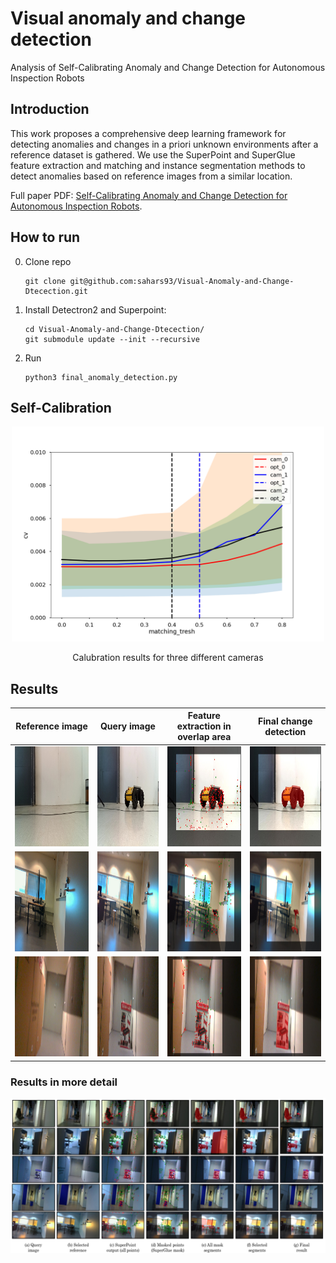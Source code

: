 # Visual anomaly and change detection

Analysis of  Self-Calibrating Anomaly and Change Detection for Autonomous Inspection Robots

## Introduction

This work proposes a comprehensive deep learning framework for detecting anomalies and changes in a priori unknown environments after a reference dataset is gathered. We use the SuperPoint and SuperGlue feature extraction and matching and instance segmentation methods to detect anomalies based on reference images from a similar location. 

Full paper PDF: [Self-Calibrating Anomaly and Change Detection for Autonomous Inspection Robots](https://arxiv.org/pdf/2209.02379.pdf).

## How to run

   0. Clone repo
      ```
      git clone git@github.com:sahars93/Visual-Anomaly-and-Change-Dtecection.git
      ```
   1. Install Detectron2 and Superpoint:
      ```
      cd Visual-Anomaly-and-Change-Dtecection/
      git submodule update --init --recursive
      ```
   2. Run
      ```
      python3 final_anomaly_detection.py

## Self-Calibration

<div align=center>
  <img src="./self_calibration/calibration_results/cameras_key_thresh0.003.png" width="500" />
  <p align="center">Calubration results for three different cameras</p>
</div>



## Results

Reference image            |  Query image            |  Feature extraction in overlap area            |  Final change detection        
:-------------------------:|:-------------------------:|:-------------------------:|:-------------------------: 
<img src="./input_images/b1.jpeg" width="240" height="160" />  |  <img src="./input_images/b2.jpeg" width="240" height="160" />  |  <img src="./output_images/overlapedPoints.jpg" width="240" height="160" />  |  <img src="./output_images/a_final.jpg" width="240" height="160" />
<img src="./input_images/h2.jpg" width="240" height="160" />  |  <img src="./input_images/h1.jpg" width="240" height="160" />  |  <img src="./output_images/overlapedPoints12.jpg" width="240" height="160" />  |  <img src="./output_images/a_final12.jpg" width="240" height="160" />
<img src="./input_images/a2.jpg" width="240" height="160" />  |  <img src="./input_images/a1.jpg" width="240" height="160" />  |  <img src="./output_images/overlapedPoints2.jpg" width="240" height="160" />  |  <img src="./output_images/a_final2.jpg" width="240" height="160" />

### Results in more detail

![](./output_images/all_together.png)
